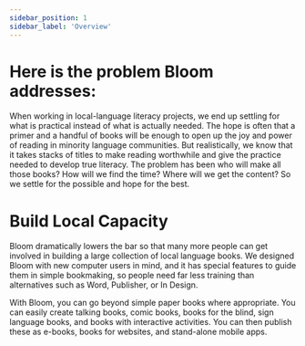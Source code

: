 ```yaml
---
sidebar_position: 1
sidebar_label: 'Overview'
---
```

# Here is the problem Bloom addresses:
When working in local-language literacy projects, we end up settling for what is practical instead of what is actually needed. The hope is often that a primer and a handful of books will be enough to open up the joy and power of reading in minority language communities. But realistically, we know that it takes stacks of titles to make reading worthwhile and give the practice needed to develop true literacy. The problem has been who will make all those books? How will we find the time? Where will we get the content? So we settle for the possible and hope for the best.

# Build Local Capacity
Bloom dramatically lowers the bar so that many more people can get involved in building a large collection of local language books. We designed Bloom with new computer users in mind, and it has special features to guide them in simple bookmaking, so people need far less training than alternatives such as Word, Publisher, or In Design.

With Bloom, you can go beyond simple paper books where appropriate. You can easily create talking books, comic books, books for the blind, sign language books, and books with interactive activities. You can then publish these as e-books, books for websites, and stand-alone mobile apps.